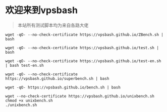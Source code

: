 # 欢迎来到vpsbash
>本站所有测试脚本均为来自各路大佬
```
wget -qO- --no-check-certificate https://vpsbash.github.io/ZBench.sh | bash
```

```
wget -qO- --no-check-certificate https://vpsbash.github.io/test.sh | bash
```

```
wget -qO- --no-check-certificate https://vpsbash.github.io/test-en.sh | bash test-en.sh 
```

```
wget -qO- --no-check-certificate https://vpsbash.github.io/superbench.sh | bash
```

```
wget -qO- https://vpsbash.github.io/bench.sh | bash
```

```
wget --no-check-certificate https://vpsbash.github.io/unixbench.sh
chmod +x unixbench.sh
./unixbench.sh
```
